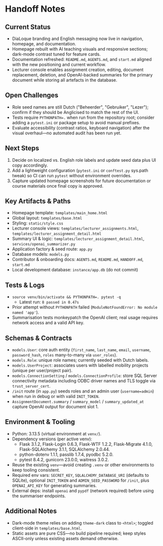 # Handoff Notes

## Current Status
- DiaLoque branding and English messaging now live in navigation, homepage, and documentation.
- Homepage rebuilt with AI teaching visuals and responsive sections; dark-mode contrast tuned for feature cards.
- Documentation refreshed: `README.md`, `AGENTS.md`, and `start.md` aligned with the new positioning and current workflow.
- Lecturer console enables assignment creation, editing, document replacement, deletion, and OpenAI-backed summaries for the primary document while storing all artefacts in the database.

## Open Challenges
- Role seed names are still Dutch ("Beheerder", "Gebruiker", "Lezer"); confirm if they should be Anglicised to match the rest of the UI.
- Tests require `PYTHONPATH=.` when run from the repository root; consider adding a `pytest.ini` or package setup to avoid manual prefixes.
- Evaluate accessibility (contrast ratios, keyboard navigation) after the visual overhaul—no automated audit has been run yet.

## Next Steps
1. Decide on localized vs. English role labels and update seed data plus UI copy accordingly.
2. Add a lightweight configuration (`pytest.ini` or `conftest.py` sys.path tweak) so CI can run `pytest` without environment overrides.
3. Capture updated homepage screenshots for future documentation or course materials once final copy is approved.

## Key Artifacts & Paths
- Homepage template: `templates/main_home.html`
- Global layout: `templates/base.html`
- Styling: `static/style.css`
- Lecturer console views: `templates/lecturer_assignments.html`, `templates/lecturer_assignment_detail.html`
- Summary UI & logic: `templates/lecturer_assignment_detail.html`, `services/openai_summarizer.py`
- Application factory & seed route: `app.py`
- Database models: `models.py`
- Contributor & onboarding docs: `AGENTS.md`, `README.md`, `HANDOFF.md`, `start.md`
- Local development database: `instance/app.db` (do not commit)

## Tests & Logs
- `source venv/bin/activate && PYTHONPATH=. pytest -q`
  - Latest run: `8 passed in 0.47s`
- Prior attempt without `PYTHONPATH` failed (`ModuleNotFoundError: No module named 'app'`).
- Summarisation tests monkeypatch the OpenAI client; real usage requires network access and a valid API key.

## Schemas & Contracts
- `models.User`: core auth entity (`first_name`, `last_name`, `email`, `username`, `password_hash`, `roles` many-to-many via `user_roles`).
- `models.Role`: unique role names; currently seeded with Dutch labels.
- `models.UserProject`: associates users with labelled mobility projects (unique per user/project pair).
- `models.ConnectionSetting` / `models.ConnectionProfile`: store SQL Server connectivity metadata including ODBC driver names and TLS toggle via `trust_server_cert`.
- `/init` route (in `app.py`) seeds roles and an admin user (`username=admin`) when run in debug or with valid `INIT_TOKEN`.
- `AssignmentDocument.summary` / `summary_model` / `summary_updated_at` capture OpenAI output for document slot 1.

## Environment & Tooling
- Python: 3.13.5 (virtual environment at `venv/`).
- Dependency versions (per active venv):
  - Flask 3.1.2, Flask-Login 0.6.3, Flask-WTF 1.2.2, Flask-Migrate 4.1.0, Flask-SQLAlchemy 3.1.1, SQLAlchemy 2.0.44.
  - python-dotenv 1.1.1, passlib 1.7.4, pyodbc 5.2.0.
  - pytest 8.4.2, gunicorn 23.0.0, waitress 3.0.2.
- Reuse the existing `venv`—avoid creating `.venv` or other environments to keep tooling consistent.
- Required env vars: `SECRET_KEY`, `SQLALCHEMY_DATABASE_URI` (defaults to SQLite), optional `INIT_TOKEN` and `ADMIN_SEED_PASSWORD` for `/init`, plus `OPENAI_API_KEY` for generating summaries.
- External deps: install `openai` and `pypdf` (network required) before using the summariser endpoints.

## Additional Notes
- Dark-mode theme relies on adding `theme-dark` class to `<html>`; toggled client-side in `templates/base.html`.
- Static assets are pure CSS—no build pipeline required; keep styles ASCII-only unless existing assets demand otherwise.
